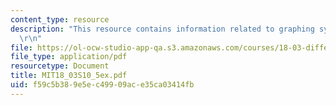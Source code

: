 ```yaml
---
content_type: resource
description: "This resource contains information related to graphing systems. \r\n\
  \r\n"
file: https://ol-ocw-studio-app-qa.s3.amazonaws.com/courses/18-03-differential-equations-spring-2010/f59c5b389e5ec49909ace35ca03414fb_MIT18_03S10_5ex.pdf
file_type: application/pdf
resourcetype: Document
title: MIT18_03S10_5ex.pdf
uid: f59c5b38-9e5e-c499-09ac-e35ca03414fb
---
```

